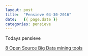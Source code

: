 ```yaml
---
layout: post
title:  "Pensieve 04-30-2016"
date:   {{ page.date }}
categories: pensieve
---
```


Todays pensieve

[8 Open Source Big Data mining tools][open-source-tools]

[open-source-tools]: http://www.datamation.com/data-center/slideshows/8-open-source-big-data-mining-tools.html

